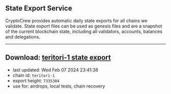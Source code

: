 ## State Export Service
CryptoCrew provides automatic daily state exports for all chains we validate. State export files can be used as genesis files and are a snapshot of the current blockchain state, including all validators, accounts, balances and delegations.

---
**Download: [teritori-1 state export](https://dl.ccvalidators.com/SERVICE/teritori/teritori-1_export_7335304.json)**
---

- last updated: Wed Feb 07 2024 23:41:38
- chain id: `teritori-1`
- export height: `7335304`
- use for: airdrops, local tests, chain recovery
